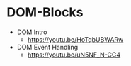 # DOM-Blocks

- DOM Intro
  - https://youtu.be/HoTqbUBWARw
- DOM Event Handling
  - https://youtu.be/uN5NF_N-CC4
